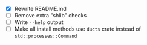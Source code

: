 - [x] Rewrite README.md
- [ ] Remove extra "shlib" checks
- [ ] Write `--help` output
- [ ] Make all install methods use `ducts` crate instead of `std::processes::Command`
